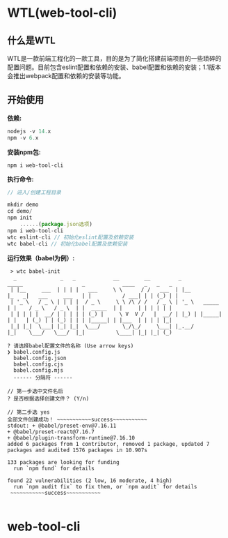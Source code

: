 # WTL(web-tool-cli)



## 什么是WTL

WTL是一款前端工程化的一款工具，目的是为了简化搭建前端项目的一些琐碎的配置问题。目前包含eslint配置和依赖的安装、babel配置和依赖的安装；1.1版本会推出webpack配置和依赖的安装等功能。



## 开始使用

**依赖:**

```javascript
nodejs -v 14.x
npm -v 6.x
```



**安装npm包:**

```
npm i web-tool-cli
```



**执行命令:**

```javascript
// 进入/创建工程目录

mkdir demo
cd demo/
npm init
	......(package.json选项)
npm i web-tool-cli
wtc eslint-cli // 初始化eslint配置及依赖安装
wtc babel-cli // 初始化babel配置及依赖安装
```



**运行效果（babel为例）:**

```
 > wtc babel-init
  _              _   _            __        __         _               _____                   _            ____   _   _   _
 | |__     ___  | | | |   ___     \ \      / /   ___  | |__           |_   _|   ___     ___   | |          / ___| | | (_) | |
 | '_ \   / _ \ | | | |  / _ \     \ \ /\ / /   / _ \ | '_ \   _____    | |    / _ \   / _ \  | |  _____  | |     | | | | | |
 | | | | |  __/ | | | | | (_) |     \ V  V /   |  __/ | |_) | |_____|   | |   | (_) | | (_) | | | |_____| | |___  | | | | |_|
 |_| |_|  \___| |_| |_|  \___/       \_/\_/     \___| |_.__/            |_|    \___/   \___/  |_|          \____| |_| |_| (_)

? 请选择babel配置文件的名称 (Use arrow keys)
❯ babel.config.js
  babel.config.json
  babel.config.cjs
  babel.config.mjs
  ------ 分隔符 ------
  
// 第一步选中文件名后  
? 是否根据选择创建文件？ (Y/n)  
  
// 第二步选 yes
全部文件创建成功！ ~~~~~~~~~~~success~~~~~~~~~~~
stdout: + @babel/preset-env@7.16.11
+ @babel/preset-react@7.16.7
+ @babel/plugin-transform-runtime@7.16.10
added 6 packages from 1 contributor, removed 1 package, updated 7 packages and audited 1576 packages in 10.907s

133 packages are looking for funding
  run `npm fund` for details

found 22 vulnerabilities (2 low, 16 moderate, 4 high)
  run `npm audit fix` to fix them, or `npm audit` for details
 ~~~~~~~~~~~success~~~~~~~~~~~
  
```











# web-tool-cli
